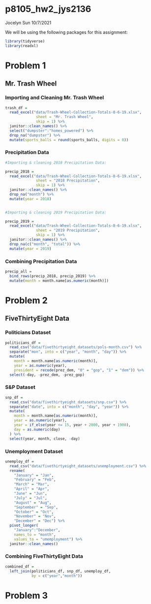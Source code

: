 p8105\_hw2\_jys2136
================
Jocelyn Sun
10/7/2021

We will be using the following packages for this assignment:

``` r
library(tidyverse)
library(readxl)
```

# Problem 1

## Mr. Trash Wheel

### Importing and Cleaning Mr. Trash Wheel

``` r
trash_df = 
  read_excel("data/Trash-Wheel-Collection-Totals-8-6-19.xlsx",
              sheet = "Mr. Trash Wheel",
              skip = 1) %>%
  janitor::clean_names() %>%
  select("dumpster":"homes_powered") %>%
  drop_na("dumpster") %>%
  mutate(sports_balls = round(sports_balls, digits = 0))
```

### Precipitation Data

``` r
#Importing & cleaning 2018 Precipitation Data:

precip_2018 = 
  read_excel("data/Trash-Wheel-Collection-Totals-8-6-19.xlsx",
              sheet = "2018 Precipitation",
              skip = 1) %>%
  janitor::clean_names() %>%
  drop_na("month") %>%
  mutate(year = 2018)

  
#Importing & cleaning 2019 Precipitation Data:

precip_2019 = 
  read_excel("data/Trash-Wheel-Collection-Totals-8-6-19.xlsx",
              sheet = "2019 Precipitation",
              skip = 1) %>%
  janitor::clean_names() %>%
  drop_na(c("month", "total")) %>%
  mutate(year = 2019)
```

### Combining Precipitation Data

``` r
precip_all = 
  bind_rows(precip_2018, precip_2019) %>%
  mutate(month = month.name[as.numeric(month)])
```

# Problem 2

## FiveThirtyEight Data

### Politicians Dataset

``` r
politicians_df =
  read_csv("data/fivethirtyeight_datasets/pols-month.csv") %>%
  separate("mon", into = c("year", "month", "day")) %>%
  mutate(
    month = month.name[as.numeric(month)],
    year = as.numeric(year),
    president = recode(prez_dem, "0" = "gop", "1" = "dem")) %>%
  select(-day, -prez_dem, -prez_gop)
```

### S&P Dataset

``` r
snp_df = 
  read_csv("data/fivethirtyeight_datasets/snp.csv") %>%
  separate("date", into = c("month", "day", "year")) %>%
  mutate(
    month = month.name[as.numeric(month)],
    year = as.numeric(year),
    year = if_else(year <= 15, year + 2000, year + 1900),
    day = as.numeric(day)
  ) %>%
  select(year, month, close, -day)
```

### Unemployment Dataset

``` r
unemploy_df = 
  read_csv("data/fivethirtyeight_datasets/unemployment.csv") %>%
  rename(
    "January" = "Jan", 
    "February" = "Feb", 
    "March" = "Mar",
    "April" = "Apr",
    "June" = "Jun",
    "July" = "Jul",
    "August" = "Aug",
    "September" = "Sep",
    "October" = "Oct",
    "November" = "Nov",
    "December" = "Dec") %>%
  pivot_longer(
    "January":"December",
    names_to = "month",
    values_to = "umemployment") %>%
  janitor::clean_names()
```

### Combining FiveThirtyEight Data

``` r
combined_df = 
  left_join(politicians_df, snp_df, unemploy_df, 
            by = c("year","month"))
```

# Problem 3
